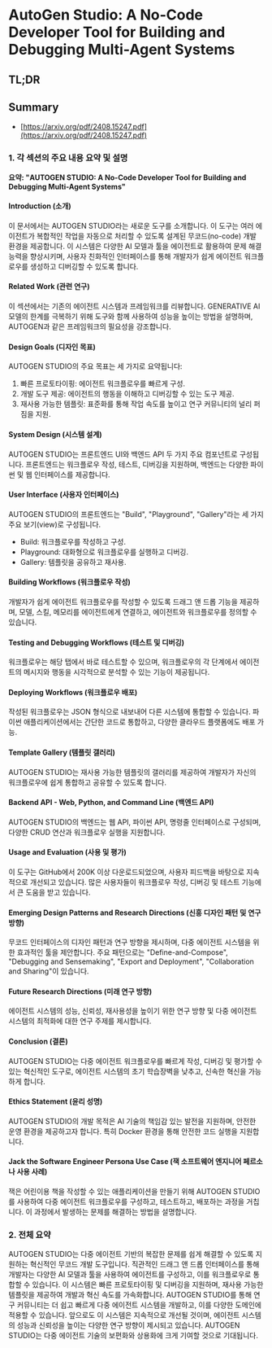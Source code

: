 # AutoGen Studio: A No-Code Developer Tool for Building and Debugging Multi-Agent Systems
## TL;DR
## Summary
- [https://arxiv.org/pdf/2408.15247.pdf](https://arxiv.org/pdf/2408.15247.pdf)

### 1. 각 섹션의 주요 내용 요약 및 설명

**요약: "AUTOGEN STUDIO: A No-Code Developer Tool for Building and Debugging Multi-Agent Systems"**

#### Introduction (소개)
이 문서에서는 AUTOGEN STUDIO라는 새로운 도구를 소개합니다. 이 도구는 여러 에이전트가 복합적인 작업을 자동으로 처리할 수 있도록 설계된 무코드(no-code) 개발 환경을 제공합니다. 이 시스템은 다양한 AI 모델과 툴을 에이전트로 활용하여 문제 해결 능력을 향상시키며, 사용자 친화적인 인터페이스를 통해 개발자가 쉽게 에이전트 워크플로우를 생성하고 디버깅할 수 있도록 합니다.

#### Related Work (관련 연구)
이 섹션에서는 기존의 에이전트 시스템과 프레임워크를 리뷰합니다. GENERATIVE AI 모델의 한계를 극복하기 위해 도구와 함께 사용하여 성능을 높이는 방법을 설명하며, AUTOGEN과 같은 프레임워크의 필요성을 강조합니다.

#### Design Goals (디자인 목표)
AUTOGEN STUDIO의 주요 목표는 세 가지로 요약됩니다: 
1. 빠른 프로토타이핑: 에이전트 워크플로우를 빠르게 구성.
2. 개발 도구 제공: 에이전트의 행동을 이해하고 디버깅할 수 있는 도구 제공.
3. 재사용 가능한 템플릿: 표준화를 통해 작업 속도를 높이고 연구 커뮤니티의 널리 퍼짐을 지원.

#### System Design (시스템 설계)
AUTOGEN STUDIO는 프론트엔드 UI와 백엔드 API 두 가지 주요 컴포넌트로 구성됩니다. 프론트엔드는 워크플로우 작성, 테스트, 디버깅을 지원하며, 백엔드는 다양한 파이썬 및 웹 인터페이스를 제공합니다.

#### User Interface (사용자 인터페이스)
AUTOGEN STUDIO의 프론트엔드는 "Build", "Playground", "Gallery"라는 세 가지 주요 보기(view)로 구성됩니다. 
- Build: 워크플로우를 작성하고 구성.
- Playground: 대화형으로 워크플로우를 실행하고 디버깅.
- Gallery: 템플릿을 공유하고 재사용.

#### Building Workflows (워크플로우 작성)
개발자가 쉽게 에이전트 워크플로우를 작성할 수 있도록 드래그 앤 드롭 기능을 제공하며, 모델, 스킬, 메모리를 에이전트에게 연결하고, 에이전트와 워크플로우를 정의할 수 있습니다.

#### Testing and Debugging Workflows (테스트 및 디버깅)
워크플로우는 해당 탭에서 바로 테스트할 수 있으며, 워크플로우의 각 단계에서 에이전트의 메시지와 행동을 시각적으로 분석할 수 있는 기능이 제공됩니다.

#### Deploying Workflows (워크플로우 배포)
작성된 워크플로우는 JSON 형식으로 내보내어 다른 시스템에 통합할 수 있습니다. 파이썬 애플리케이션에서는 간단한 코드로 통합하고, 다양한 클라우드 플랫폼에도 배포 가능.

#### Template Gallery (템플릿 갤러리)
AUTOGEN STUDIO는 재사용 가능한 템플릿의 갤러리를 제공하여 개발자가 자신의 워크플로우에 쉽게 통합하고 공유할 수 있도록 합니다.

#### Backend API - Web, Python, and Command Line (백엔드 API)
AUTOGEN STUDIO의 백엔드는 웹 API, 파이썬 API, 명령줄 인터페이스로 구성되며, 다양한 CRUD 연산과 워크플로우 실행을 지원합니다.

#### Usage and Evaluation (사용 및 평가)
이 도구는 GitHub에서 200K 이상 다운로드되었으며, 사용자 피드백을 바탕으로 지속적으로 개선되고 있습니다. 많은 사용자들이 워크플로우 작성, 디버깅 및 테스트 기능에서 큰 도움을 받고 있습니다.

#### Emerging Design Patterns and Research Directions (신흥 디자인 패턴 및 연구 방향)
무코드 인터페이스의 디자인 패턴과 연구 방향을 제시하며, 다중 에이전트 시스템을 위한 효과적인 툴을 제안합니다. 주요 패턴으로는 "Define-and-Compose", "Debugging and Sensemaking", "Export and Deployment", "Collaboration and Sharing"이 있습니다.

#### Future Research Directions (미래 연구 방향)
에이전트 시스템의 성능, 신뢰성, 재사용성을 높이기 위한 연구 방향 및 다중 에이전트 시스템의 최적화에 대한 연구 주제를 제시합니다.

#### Conclusion (결론)
AUTOGEN STUDIO는 다중 에이전트 워크플로우를 빠르게 작성, 디버깅 및 평가할 수 있는 혁신적인 도구로, 에이전트 시스템의 초기 학습장벽을 낮추고, 신속한 혁신을 가능하게 합니다.

#### Ethics Statement (윤리 성명)
AUTOGEN STUDIO의 개발 목적은 AI 기술의 책임감 있는 발전을 지원하며, 안전한 운영 환경을 제공하고자 합니다. 특히 Docker 환경을 통해 안전한 코드 실행을 지원합니다.

#### Jack the Software Engineer Persona Use Case (잭 소프트웨어 엔지니어 페르소나 사용 사례)
잭은 어린이용 책을 작성할 수 있는 애플리케이션을 만들기 위해 AUTOGEN STUDIO를 사용하여 다중 에이전트 워크플로우를 구성하고, 테스트하고, 배포하는 과정을 거칩니다. 이 과정에서 발생하는 문제를 해결하는 방법을 설명합니다.

### 2. 전체 요약
AUTOGEN STUDIO는 다중 에이전트 기반의 복잡한 문제를 쉽게 해결할 수 있도록 지원하는 혁신적인 무코드 개발 도구입니다. 직관적인 드래그 앤 드롭 인터페이스를 통해 개발자는 다양한 AI 모델과 툴을 사용하여 에이전트를 구성하고, 이를 워크플로우로 통합할 수 있습니다. 이 시스템은 빠른 프로토타이핑 및 디버깅을 지원하며, 재사용 가능한 템플릿을 제공하여 개발과 혁신 속도를 가속화합니다. AUTOGEN STUDIO를 통해 연구 커뮤니티는 더 쉽고 빠르게 다중 에이전트 시스템을 개발하고, 이를 다양한 도메인에 적용할 수 있습니다. 앞으로도 이 시스템은 지속적으로 개선될 것이며, 에이전트 시스템의 성능과 신뢰성을 높이는 다양한 연구 방향이 제시되고 있습니다. AUTOGEN STUDIO는 다중 에이전트 기술의 보편화와 상용화에 크게 기여할 것으로 기대됩니다.
